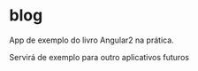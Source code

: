 # blog
App de exemplo do livro Angular2 na prática.

Servirá de exemplo para outro aplicativos futuros
